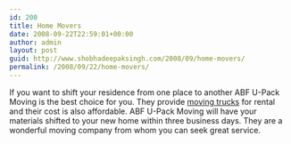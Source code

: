 ```yaml
---
id: 200
title: Home Movers
date: 2008-09-22T22:59:01+00:00
author: admin
layout: post
guid: http://www.shobhadeepaksingh.com/2008/09/home-movers/
permalink: /2008/09/22/home-movers/
---
```

If you want to shift your residence from one place to another ABF U-Pack Moving is the best choice for you. They provide [moving trucks](http://www.upack.com/) for rental and their cost is also affordable. ABF U-Pack Moving will have your materials shifted to your new home within three business days. They are a wonderful moving company from whom you can seek great service.